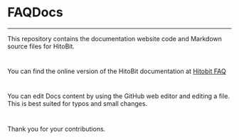 # FAQDocs
***
This repository contains the documentation website code and Markdown source files for HitoBit.
#
You can find the online version of the HitoBit documentation at 
[Hitobit FAQ](https://hitobit.com/support/faq)
#
You can edit Docs content by using the GitHub web editor and editing a file. This is best suited for typos and small changes.
#
Thank you for your contributions.


